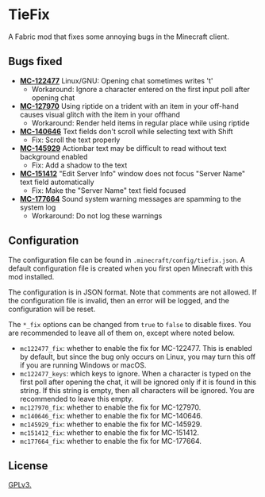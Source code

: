# TieFix

A Fabric mod that fixes some annoying bugs in the Minecraft client.

## Bugs fixed

* [**MC-122477**](https://bugs.mojang.com/browse/MC-122477) Linux/GNU: Opening chat sometimes writes 't'
  * Workaround: Ignore a character entered on the first input poll after opening chat
* [**MC-127970**](https://bugs.mojang.com/browse/MC-127970) Using riptide on a trident with an item in your off-hand causes visual glitch with the item in your offhand
  * Workaround: Render held items in regular place while using riptide
* [**MC-140646**](https://bugs.mojang.com/browse/MC-140646) Text fields don't scroll while selecting text with Shift
  * Fix: Scroll the text properly
* [**MC-145929**](https://bugs.mojang.com/browse/MC-145929) Actionbar text may be difficult to read without text background enabled
  * Fix: Add a shadow to the text
* [**MC-151412**](https://bugs.mojang.com/browse/MC-151412) "Edit Server Info" window does not focus "Server Name" text field automatically
  * Fix: Make the "Server Name" text field focused
* [**MC-177664**](https://bugs.mojang.com/browse/MC-177664) Sound system warning messages are spamming to the system log
  * Workaround: Do not log these warnings

## Configuration

The configuration file can be found in `.minecraft/config/tiefix.json`. A default configuration file is created when you first open Minecraft with this mod installed.

The configuration is in JSON format. Note that comments are not allowed. If the configuration file is invalid, then an error will be logged, and the configuration will be reset.

The `*_fix` options can be changed from `true` to `false` to disable fixes. You are recommended to leave all of them on, except where noted below.

* `mc122477_fix`: whether to enable the fix for MC-122477. This is enabled by default, but since the bug only occurs on Linux, you may turn this off if you are running Windows or macOS.
* `mc122477_keys`: which keys to ignore. When a character is typed on the first poll after opening the chat, it will be ignored only if it is found in this string. If this string is empty, then all characters will be ignored. You are recommended to leave this empty.
* `mc127970_fix`: whether to enable the fix for MC-127970.
* `mc140646_fix`: whether to enable the fix for MC-140646.
* `mc145929_fix`: whether to enable the fix for MC-145929.
* `mc151412_fix`: whether to enable the fix for MC-151412.
* `mc177664_fix`: whether to enable the fix for MC-177664.

## License

[GPLv3.](LICENSE)
